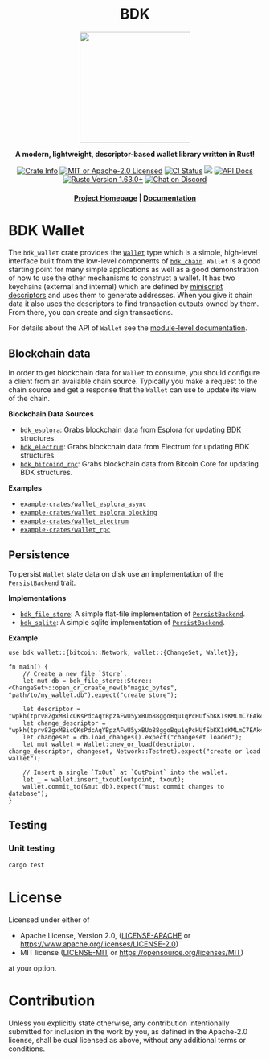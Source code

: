 <div align="center">
  <h1>BDK</h1>

  <img src="https://raw.githubusercontent.com/bitcoindevkit/bdk/master/static/bdk.png" width="220" />

  <p>
    <strong>A modern, lightweight, descriptor-based wallet library written in Rust!</strong>
  </p>

  <p>
    <a href="https://crates.io/crates/bdk_wallet"><img alt="Crate Info" src="https://img.shields.io/crates/v/bdk_wallet.svg"/></a>
    <a href="https://github.com/bitcoindevkit/bdk/blob/master/LICENSE"><img alt="MIT or Apache-2.0 Licensed" src="https://img.shields.io/badge/license-MIT%2FApache--2.0-blue.svg"/></a>
    <a href="https://github.com/bitcoindevkit/bdk/actions?query=workflow%3ACI"><img alt="CI Status" src="https://github.com/bitcoindevkit/bdk/workflows/CI/badge.svg"></a>
    <a href="https://coveralls.io/github/bitcoindevkit/bdk?branch=master"><img src="https://coveralls.io/repos/github/bitcoindevkit/bdk/badge.svg?branch=master"/></a>
    <a href="https://docs.rs/bdk_wallet"><img alt="API Docs" src="https://img.shields.io/badge/docs.rs-bdk_wallet-green"/></a>
    <a href="https://blog.rust-lang.org/2022/08/11/Rust-1.63.0.html"><img alt="Rustc Version 1.63.0+" src="https://img.shields.io/badge/rustc-1.63.0%2B-lightgrey.svg"/></a>
    <a href="https://discord.gg/d7NkDKm"><img alt="Chat on Discord" src="https://img.shields.io/discord/753336465005608961?logo=discord"></a>
  </p>

  <h4>
    <a href="https://bitcoindevkit.org">Project Homepage</a>
    <span> | </span>
    <a href="https://docs.rs/bdk_wallet">Documentation</a>
  </h4>
</div>

# BDK Wallet

The `bdk_wallet` crate provides the [`Wallet`] type which is a simple, high-level
interface built from the low-level components of [`bdk_chain`]. `Wallet` is a good starting point
for many simple applications as well as a good demonstration of how to use the other mechanisms to
construct a wallet. It has two keychains (external and internal) which are defined by
[miniscript descriptors][`rust-miniscript`] and uses them to generate addresses. When you give it
chain data it also uses the descriptors to find transaction outputs owned by them. From there, you
can create and sign transactions.

For details about the API of `Wallet` see the [module-level documentation][`Wallet`].

## Blockchain data

In order to get blockchain data for `Wallet` to consume, you should configure a client from
an available chain source. Typically you make a request to the chain source and get a response
that the `Wallet` can use to update its view of the chain.

**Blockchain Data Sources**

* [`bdk_esplora`]: Grabs blockchain data from Esplora for updating BDK structures.
* [`bdk_electrum`]: Grabs blockchain data from Electrum for updating BDK structures.
* [`bdk_bitcoind_rpc`]: Grabs blockchain data from Bitcoin Core for updating BDK structures.

**Examples**

* [`example-crates/wallet_esplora_async`](https://github.com/bitcoindevkit/bdk/tree/master/example-crates/wallet_esplora_async)
* [`example-crates/wallet_esplora_blocking`](https://github.com/bitcoindevkit/bdk/tree/master/example-crates/wallet_esplora_blocking)
* [`example-crates/wallet_electrum`](https://github.com/bitcoindevkit/bdk/tree/master/example-crates/wallet_electrum)
* [`example-crates/wallet_rpc`](https://github.com/bitcoindevkit/bdk/tree/master/example-crates/wallet_rpc)

## Persistence

To persist `Wallet` state data on disk use an implementation of the [`PersistBackend`] trait.

**Implementations**

* [`bdk_file_store`]: A simple flat-file implementation of [`PersistBackend`].
* [`bdk_sqlite`]: A simple sqlite implementation of [`PersistBackend`].

**Example**

<!-- compile_fail because outpoint and txout are fake variables -->
```rust,compile_fail
use bdk_wallet::{bitcoin::Network, wallet::{ChangeSet, Wallet}};

fn main() {
    // Create a new file `Store`.
    let mut db = bdk_file_store::Store::<ChangeSet>::open_or_create_new(b"magic_bytes", "path/to/my_wallet.db").expect("create store");

    let descriptor = "wpkh(tprv8ZgxMBicQKsPdcAqYBpzAFwU5yxBUo88ggoBqu1qPcHUfSbKK1sKMLmC7EAk438btHQrSdu3jGGQa6PA71nvH5nkDexhLteJqkM4dQmWF9g/84'/1'/0'/0/*)";
    let change_descriptor = "wpkh(tprv8ZgxMBicQKsPdcAqYBpzAFwU5yxBUo88ggoBqu1qPcHUfSbKK1sKMLmC7EAk438btHQrSdu3jGGQa6PA71nvH5nkDexhLteJqkM4dQmWF9g/84'/1'/0'/1/*)";
    let changeset = db.load_changes().expect("changeset loaded");
    let mut wallet = Wallet::new_or_load(descriptor, change_descriptor, changeset, Network::Testnet).expect("create or load wallet");

    // Insert a single `TxOut` at `OutPoint` into the wallet.
    let _ = wallet.insert_txout(outpoint, txout);
    wallet.commit_to(&mut db).expect("must commit changes to database");
}
```

<!-- ### Sync the balance of a descriptor -->

<!-- ```rust,no_run -->
<!-- use bdk_wallet::Wallet; -->
<!-- use bdk_wallet::blockchain::ElectrumBlockchain; -->
<!-- use bdk_wallet::SyncOptions; -->
<!-- use bdk_wallet::electrum_client::Client; -->
<!-- use bdk_wallet::bitcoin::Network; -->

<!-- fn main() -> Result<(), bdk_wallet::Error> { -->
<!--     let blockchain = ElectrumBlockchain::from(Client::new("ssl://electrum.blockstream.info:60002")?); -->
<!--     let wallet = Wallet::new( -->
<!--         "wpkh([c258d2e4/84h/1h/0h]tpubDDYkZojQFQjht8Tm4jsS3iuEmKjTiEGjG6KnuFNKKJb5A6ZUCUZKdvLdSDWofKi4ToRCwb9poe1XdqfUnP4jaJjCB2Zwv11ZLgSbnZSNecE/0/*)", -->
<!--         Some("wpkh([c258d2e4/84h/1h/0h]tpubDDYkZojQFQjht8Tm4jsS3iuEmKjTiEGjG6KnuFNKKJb5A6ZUCUZKdvLdSDWofKi4ToRCwb9poe1XdqfUnP4jaJjCB2Zwv11ZLgSbnZSNecE/1/*)"), -->
<!--         Network::Testnet, -->
<!--     )?; -->

<!--     wallet.sync(&blockchain, SyncOptions::default())?; -->

<!--     println!("Descriptor balance: {} SAT", wallet.balance()?); -->

<!--     Ok(()) -->
<!-- } -->
<!-- ``` -->
<!-- ### Generate a few addresses -->

<!-- ```rust -->
<!-- use bdk_wallet::Wallet; -->
<!-- use bdk_wallet::wallet::AddressIndex::New; -->
<!-- use bdk_wallet::bitcoin::Network; -->

<!-- fn main() -> Result<(), bdk_wallet::Error> { -->
<!--     let wallet = Wallet::new( -->
<!--         "wpkh([c258d2e4/84h/1h/0h]tpubDDYkZojQFQjht8Tm4jsS3iuEmKjTiEGjG6KnuFNKKJb5A6ZUCUZKdvLdSDWofKi4ToRCwb9poe1XdqfUnP4jaJjCB2Zwv11ZLgSbnZSNecE/0/*)", -->
<!--         Some("wpkh([c258d2e4/84h/1h/0h]tpubDDYkZojQFQjht8Tm4jsS3iuEmKjTiEGjG6KnuFNKKJb5A6ZUCUZKdvLdSDWofKi4ToRCwb9poe1XdqfUnP4jaJjCB2Zwv11ZLgSbnZSNecE/1/*)"), -->
<!--         Network::Testnet, -->
<!--     )?; -->

<!--     println!("Address #0: {}", wallet.get_address(New)); -->
<!--     println!("Address #1: {}", wallet.get_address(New)); -->
<!--     println!("Address #2: {}", wallet.get_address(New)); -->

<!--     Ok(()) -->
<!-- } -->
<!-- ``` -->

<!-- ### Create a transaction -->

<!-- ```rust,no_run -->
<!-- use bdk_wallet::{FeeRate, Wallet, SyncOptions}; -->
<!-- use bdk_wallet::blockchain::ElectrumBlockchain; -->

<!-- use bdk_wallet::electrum_client::Client; -->
<!-- use bdk_wallet::wallet::AddressIndex::New; -->

<!-- use bitcoin::base64; -->
<!-- use bdk_wallet::bitcoin::consensus::serialize; -->
<!-- use bdk_wallet::bitcoin::Network; -->

<!-- fn main() -> Result<(), bdk_wallet::Error> { -->
<!--     let blockchain = ElectrumBlockchain::from(Client::new("ssl://electrum.blockstream.info:60002")?); -->
<!--     let wallet = Wallet::new( -->
<!--         "wpkh([c258d2e4/84h/1h/0h]tpubDDYkZojQFQjht8Tm4jsS3iuEmKjTiEGjG6KnuFNKKJb5A6ZUCUZKdvLdSDWofKi4ToRCwb9poe1XdqfUnP4jaJjCB2Zwv11ZLgSbnZSNecE/0/*)", -->
<!--         Some("wpkh([c258d2e4/84h/1h/0h]tpubDDYkZojQFQjht8Tm4jsS3iuEmKjTiEGjG6KnuFNKKJb5A6ZUCUZKdvLdSDWofKi4ToRCwb9poe1XdqfUnP4jaJjCB2Zwv11ZLgSbnZSNecE/1/*)"), -->
<!--         Network::Testnet, -->
<!--     )?; -->

<!--     wallet.sync(&blockchain, SyncOptions::default())?; -->

<!--     let send_to = wallet.get_address(New); -->
<!--     let (psbt, details) = { -->
<!--         let mut builder = wallet.build_tx(); -->
<!--         builder -->
<!--             .add_recipient(send_to.script_pubkey(), 50_000) -->
<!--             .enable_rbf() -->
<!--             .do_not_spend_change() -->
<!--             .fee_rate(FeeRate::from_sat_per_vb(5.0)); -->
<!--         builder.finish()? -->
<!--     }; -->

<!--     println!("Transaction details: {:#?}", details); -->
<!--     println!("Unsigned PSBT: {}", base64::encode(&serialize(&psbt))); -->

<!--     Ok(()) -->
<!-- } -->
<!-- ``` -->

<!-- ### Sign a transaction -->

<!-- ```rust,no_run -->
<!-- use bdk_wallet::{Wallet, SignOptions}; -->

<!-- use bitcoin::base64; -->
<!-- use bdk_wallet::bitcoin::consensus::deserialize; -->
<!-- use bdk_wallet::bitcoin::Network; -->

<!-- fn main() -> Result<(), bdk_wallet::Error> { -->
<!--     let wallet = Wallet::new( -->
<!--         "wpkh([c258d2e4/84h/1h/0h]tprv8griRPhA7342zfRyB6CqeKF8CJDXYu5pgnj1cjL1u2ngKcJha5jjTRimG82ABzJQ4MQe71CV54xfn25BbhCNfEGGJZnxvCDQCd6JkbvxW6h/0/*)", -->
<!--         Some("wpkh([c258d2e4/84h/1h/0h]tprv8griRPhA7342zfRyB6CqeKF8CJDXYu5pgnj1cjL1u2ngKcJha5jjTRimG82ABzJQ4MQe71CV54xfn25BbhCNfEGGJZnxvCDQCd6JkbvxW6h/1/*)"), -->
<!--         Network::Testnet, -->
<!--     )?; -->

<!--     let psbt = "..."; -->
<!--     let mut psbt = deserialize(&base64::decode(psbt).unwrap())?; -->

<!--     let _finalized = wallet.sign(&mut psbt, SignOptions::default())?; -->

<!--     Ok(()) -->
<!-- } -->
<!-- ``` -->

## Testing

### Unit testing

```bash
cargo test
```

# License

Licensed under either of

* Apache License, Version 2.0, ([LICENSE-APACHE](../../LICENSE-APACHE) or <https://www.apache.org/licenses/LICENSE-2.0>)
* MIT license ([LICENSE-MIT](../../LICENSE-MIT) or <https://opensource.org/licenses/MIT>)

at your option.

# Contribution

Unless you explicitly state otherwise, any contribution intentionally
submitted for inclusion in the work by you, as defined in the Apache-2.0
license, shall be dual licensed as above, without any additional terms or
conditions.

[`Wallet`]: https://docs.rs/bdk_wallet/latest/bdk_wallet/wallet/struct.Wallet.html
[`PersistBackend`]: https://docs.rs/bdk_chain/latest/bdk_chain/persist/trait.PersistBackend.html
[`bdk_chain`]: https://docs.rs/bdk_chain/latest
[`bdk_file_store`]: https://docs.rs/bdk_file_store/latest
[`bdk_sqlite`]: https://docs.rs/bdk_sqlite/latest
[`bdk_electrum`]: https://docs.rs/bdk_electrum/latest
[`bdk_esplora`]: https://docs.rs/bdk_esplora/latest
[`bdk_bitcoind_rpc`]: https://docs.rs/bdk_bitcoind_rpc/latest
[`rust-miniscript`]: https://docs.rs/miniscript/latest/miniscript/index.html
